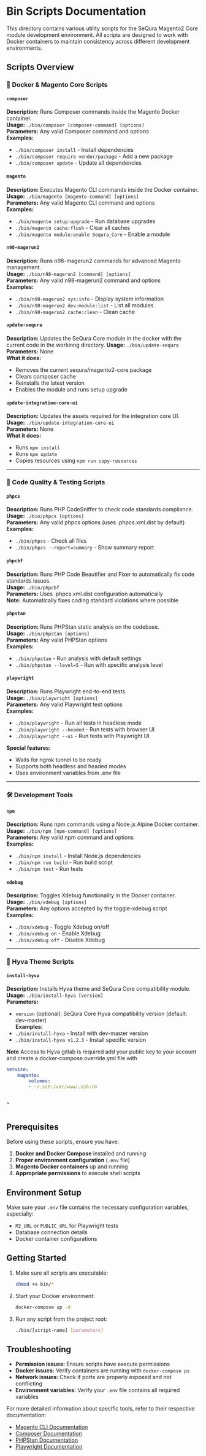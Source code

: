 # Bin Scripts Documentation

This directory contains various utility scripts for the SeQura Magento2 Core module development environment. All scripts are designed to work with Docker containers to maintain consistency across different development environments.

## Scripts Overview

### 🐋 Docker & Magento Core Scripts

#### `composer`
**Description:** Runs Composer commands inside the Magento Docker container.  
**Usage:** `./bin/composer [composer-command] [options]`  
**Parameters:** Any valid Composer command and options  
**Examples:**
- `./bin/composer install` - Install dependencies
- `./bin/composer require vendor/package` - Add a new package
- `./bin/composer update` - Update all dependencies

#### `magento`
**Description:** Executes Magento CLI commands inside the Docker container.  
**Usage:** `./bin/magento [magento-command] [options]`  
**Parameters:** Any valid Magento CLI command and options  
**Examples:**
- `./bin/magento setup:upgrade` - Run database upgrades
- `./bin/magento cache:flush` - Clear all caches
- `./bin/magento module:enable Sequra_Core` - Enable a module

#### `n98-magerun2`
**Description:** Runs n98-magerun2 commands for advanced Magento management.  
**Usage:** `./bin/n98-magerun2 [command] [options]`  
**Parameters:** Any valid n98-magerun2 command and options  
**Examples:**
- `./bin/n98-magerun2 sys:info` - Display system information
- `./bin/n98-magerun2 dev:module:list` - List all modules
- `./bin/n98-magerun2 cache:clean` - Clean cache

#### `update-sequra`
**Description:** Updates the SeQura Core module in the docker with the current code in the workinng directory.
**Usage:** `./bin/update-sequra`
**Parameters:** None  
**What it does:**
- Removes the current sequra/magento2-core package
- Clears composer cache
- Reinstalls the latest version
- Enables the module and runs setup upgrade

#### `update-integration-core-ui`
**Description:** Updates the assets required for the integration core UI.  
**Usage:** `./bin/update-integration-core-ui`  
**Parameters:** None  
**What it does:**
- Runs `npm install`
- Runs `npm update`
- Copies resources using `npm run copy-resources`

---

### 🧪 Code Quality & Testing Scripts

#### `phpcs`
**Description:** Runs PHP CodeSniffer to check code standards compliance.  
**Usage:** `./bin/phpcs [options]`  
**Parameters:** Any valid phpcs options (uses .phpcs.xml.dist by default)  
**Examples:**
- `./bin/phpcs` - Check all files
- `./bin/phpcs --report=summary` - Show summary report

#### `phpcbf`
**Description:** Runs PHP Code Beautifier and Fixer to automatically fix code standards issues.  
**Usage:** `./bin/phpcbf`  
**Parameters:** Uses .phpcs.xml.dist configuration automatically  
**Note:** Automatically fixes coding standard violations where possible

#### `phpstan`
**Description:** Runs PHPStan static analysis on the codebase.  
**Usage:** `./bin/phpstan [options]`  
**Parameters:** Any valid PHPStan options  
**Examples:**
- `./bin/phpstan` - Run analysis with default settings
- `./bin/phpstan --level=5` - Run with specific analysis level

#### `playwright`
**Description:** Runs Playwright end-to-end tests.  
**Usage:** `./bin/playwright [options]`  
**Parameters:** Any valid Playwright test options  
**Examples:**
- `./bin/playwright` - Run all tests in headless mode
- `./bin/playwright --headed` - Run tests with browser UI
- `./bin/playwright --ui` - Run tests with Playwright UI

**Special features:**
- Waits for ngrok tunnel to be ready
- Supports both headless and headed modes
- Uses environment variables from .env file

---

### 🛠️ Development Tools

#### `npm`
**Description:** Runs npm commands using a Node.js Alpine Docker container.  
**Usage:** `./bin/npm [npm-command] [options]`  
**Parameters:** Any valid npm command and options  
**Examples:**
- `./bin/npm install` - Install Node.js dependencies
- `./bin/npm run build` - Run build script
- `./bin/npm test` - Run tests

#### `xdebug`
**Description:** Toggles Xdebug functionality in the Docker container.  
**Usage:** `./bin/xdebug [options]`  
**Parameters:** Any options accepted by the toggle-xdebug script  
**Examples:**
- `./bin/xdebug` - Toggle Xdebug on/off
- `./bin/xdebug on` - Enable Xdebug
- `./bin/xdebug off` - Disable Xdebug

---

### 🎨 Hyva Theme Scripts

#### `install-hyva`
**Description:** Installs Hyva theme and SeQura Core compatibility module.  
**Usage:** `./bin/install-hyva [version]`  
**Parameters:**
- `version` (optional): SeQura Core Hyva compatibility version (default: dev-master)  
**Examples:**
- `./bin/install-hyva` - Install with dev-master version
- `./bin/install-hyva v1.2.3` - Install specific version

**Note** Access to Hyva gitlab is required add your public key to your account and create a docker-compose.override.yml file with

```yaml
service:
    magento:
        volumes:
        - ~/.ssh:/var/www/.ssh:ro
```

`
---

## Prerequisites

Before using these scripts, ensure you have:

1. **Docker and Docker Compose** installed and running
2. **Proper environment configuration** (`.env` file)
3. **Magento Docker containers** up and running
4. **Appropriate permissions** to execute shell scripts

## Environment Setup

Make sure your `.env` file contains the necessary configuration variables, especially:
- `M2_URL` or `PUBLIC_URL` for Playwright tests
- Database connection details
- Docker container configurations

## Getting Started

1. Make sure all scripts are executable:
   ```bash
   chmod +x bin/*
   ```

2. Start your Docker environment:
   ```bash
   docker-compose up -d
   ```

3. Run any script from the project root:
   ```bash
   ./bin/[script-name] [parameters]
   ```

## Troubleshooting

- **Permission issues:** Ensure scripts have execute permissions
- **Docker issues:** Verify containers are running with `docker-compose ps`
- **Network issues:** Check if ports are properly exposed and not conflicting
- **Environment variables:** Verify your `.env` file contains all required variables

For more detailed information about specific tools, refer to their respective documentation:
- [Magento CLI Documentation](https://devdocs.magento.com/guides/v2.4/config-guide/cli/config-cli.html)
- [Composer Documentation](https://getcomposer.org/doc/)
- [PHPStan Documentation](https://phpstan.org/)
- [Playwright Documentation](https://playwright.dev/)
